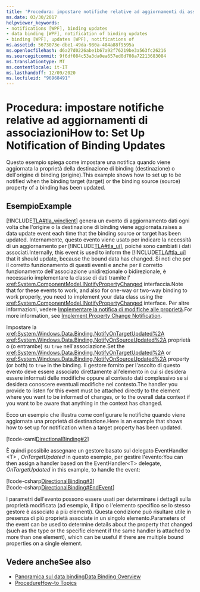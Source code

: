 ```yaml
---
title: 'Procedura: impostare notifiche relative ad aggiornamenti di associazioni'
ms.date: 03/30/2017
helpviewer_keywords:
- notifications [WPF], binding updates
- data binding [WPF], notification of binding updates
- binding [WPF], updates [WPF], notifications of
ms.assetid: 5673073e-dbe1-49da-980a-484a88f9595a
ms.openlocfilehash: d6a27d0226abe1b67a92f76219be3a563fc26216
ms.sourcegitcommit: 9f6df084c53a3da0ea657ed0d708a72213683084
ms.translationtype: MT
ms.contentlocale: it-IT
ms.lasthandoff: 12/09/2020
ms.locfileid: "96968491"
---
```

# <a name="how-to-set-up-notification-of-binding-updates"></a><span data-ttu-id="d05d0-102">Procedura: impostare notifiche relative ad aggiornamenti di associazioni</span><span class="sxs-lookup"><span data-stu-id="d05d0-102">How to: Set Up Notification of Binding Updates</span></span>
<span data-ttu-id="d05d0-103">Questo esempio spiega come impostare una notifica quando viene aggiornata la proprietà della destinazione di binding (destinazione) o dell'origine di binding (origine).</span><span class="sxs-lookup"><span data-stu-id="d05d0-103">This example shows how to set up to be notified when the binding target (target) or the binding source (source) property of a binding has been updated.</span></span>  
  
## <a name="example"></a><span data-ttu-id="d05d0-104">Esempio</span><span class="sxs-lookup"><span data-stu-id="d05d0-104">Example</span></span>  
 [!INCLUDE[TLA#tla_winclient](../../../includes/tlasharptla-winclient-md.md)] <span data-ttu-id="d05d0-105">genera un evento di aggiornamento dati ogni volta che l'origine o la destinazione di binding viene aggiornata.</span><span class="sxs-lookup"><span data-stu-id="d05d0-105">raises a data update event each time that the binding source or target has been updated.</span></span> <span data-ttu-id="d05d0-106">Internamente, questo evento viene usato per indicare la necessità di un aggiornamento per [!INCLUDE[TLA#tla_ui](../../../includes/tlasharptla-ui-md.md)], poiché sono cambiati i dati associati.</span><span class="sxs-lookup"><span data-stu-id="d05d0-106">Internally, this event is used to inform the [!INCLUDE[TLA#tla_ui](../../../includes/tlasharptla-ui-md.md)] that it should update, because the bound data has changed.</span></span> <span data-ttu-id="d05d0-107">Si noti che per il corretto funzionamento di questi eventi e anche per il corretto funzionamento dell'associazione unidirezionale o bidirezionale, è necessario implementare la classe di dati tramite l' <xref:System.ComponentModel.INotifyPropertyChanged> interfaccia.</span><span class="sxs-lookup"><span data-stu-id="d05d0-107">Note that for these events to work, and also for one-way or two-way binding to work properly, you need to implement your data class using the <xref:System.ComponentModel.INotifyPropertyChanged> interface.</span></span> <span data-ttu-id="d05d0-108">Per altre informazioni, vedere [Implementare la notifica di modifiche alle proprietà](how-to-implement-property-change-notification.md).</span><span class="sxs-lookup"><span data-stu-id="d05d0-108">For more information, see [Implement Property Change Notification](how-to-implement-property-change-notification.md).</span></span>  
  
 <span data-ttu-id="d05d0-109">Impostare la <xref:System.Windows.Data.Binding.NotifyOnTargetUpdated%2A> <xref:System.Windows.Data.Binding.NotifyOnSourceUpdated%2A> proprietà o (o entrambe) su `true` nell'associazione.</span><span class="sxs-lookup"><span data-stu-id="d05d0-109">Set the <xref:System.Windows.Data.Binding.NotifyOnTargetUpdated%2A> or <xref:System.Windows.Data.Binding.NotifyOnSourceUpdated%2A> property (or both) to `true` in the binding.</span></span> <span data-ttu-id="d05d0-110">Il gestore fornito per l'ascolto di questo evento deve essere associato direttamente all'elemento in cui si desidera essere informati delle modifiche oppure al contesto dati complessivo se si desidera conoscere eventuali modifiche nel contesto.</span><span class="sxs-lookup"><span data-stu-id="d05d0-110">The handler you provide to listen for this event must be attached directly to the element where you want to be informed of changes, or to the overall data context if you want to be aware that anything in the context has changed.</span></span>  
  
 <span data-ttu-id="d05d0-111">Ecco un esempio che illustra come configurare le notifiche quando viene aggiornata una proprietà di destinazione.</span><span class="sxs-lookup"><span data-stu-id="d05d0-111">Here is an example that shows how to set up for notification when a target property has been updated.</span></span>  
  
 [!code-xaml[DirectionalBinding#2](~/samples/snippets/csharp/VS_Snippets_Wpf/DirectionalBinding/CSharp/Page1.xaml#2)]  
  
 <span data-ttu-id="d05d0-112">È quindi possibile assegnare un gestore basato sul delegato EventHandler \<T> , *OnTargetUpdated* in questo esempio, per gestire l'evento:</span><span class="sxs-lookup"><span data-stu-id="d05d0-112">You can then assign a handler based on the EventHandler\<T> delegate, *OnTargetUpdated* in this example, to handle the event:</span></span>  
  
 [!code-csharp[DirectionalBinding#3](~/samples/snippets/csharp/VS_Snippets_Wpf/DirectionalBinding/CSharp/Page1.xaml.cs#3)]  
[!code-csharp[DirectionalBinding#EndEvent](~/samples/snippets/csharp/VS_Snippets_Wpf/DirectionalBinding/CSharp/Page1.xaml.cs#endevent)]  
  
 <span data-ttu-id="d05d0-113">I parametri dell'evento possono essere usati per determinare i dettagli sulla proprietà modificata (ad esempio, il tipo o l'elemento specifico se lo stesso gestore è associato a più elementi). Questa condizione può risultare utile in presenza di più proprietà associate in un singolo elemento.</span><span class="sxs-lookup"><span data-stu-id="d05d0-113">Parameters of the event can be used to determine details about the property that changed (such as the type or the specific element if the same handler is attached to more than one element), which can be useful if there are multiple bound properties on a single element.</span></span>  
  
## <a name="see-also"></a><span data-ttu-id="d05d0-114">Vedere anche</span><span class="sxs-lookup"><span data-stu-id="d05d0-114">See also</span></span>

- [<span data-ttu-id="d05d0-115">Panoramica sul data binding</span><span class="sxs-lookup"><span data-stu-id="d05d0-115">Data Binding Overview</span></span>](/dotnet/desktop-wpf/data/data-binding-overview)
- [<span data-ttu-id="d05d0-116">Procedure</span><span class="sxs-lookup"><span data-stu-id="d05d0-116">How-to Topics</span></span>](data-binding-how-to-topics.md)
